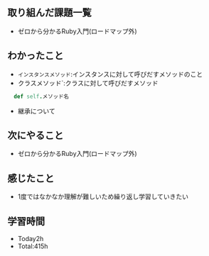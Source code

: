 ## 取り組んだ課題一覧
- ゼロから分かるRuby入門(ロードマップ外)
  
## わかったこと
- `インスタンスメソッド`:インスタンスに対して呼びだすメソッドのこと
- クラスメソッド`:クラスに対して呼びだすメソッド
```Ruby
  def self.メソッド名
```
- 継承について 
   
## 次にやること
- ゼロから分かるRuby入門(ロードマップ外)
  
## 感じたこと
- 1度ではなかなか理解が難しいため繰り返し学習していきたい
  
## 学習時間 
- Today2h
- Total:415h
